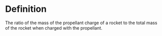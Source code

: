 # Definition

The ratio of the mass of the propellant charge of a rocket to the total
mass of the rocket when charged with the propellant.
